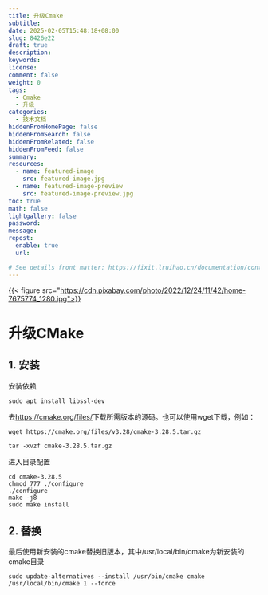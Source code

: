 ```yaml
---
title: 升级Cmake
subtitle:
date: 2025-02-05T15:48:18+08:00
slug: 8426e22
draft: true
description:
keywords:
license:
comment: false
weight: 0
tags:
  - Cmake
  - 升级
categories:
  - 技术文档
hiddenFromHomePage: false
hiddenFromSearch: false
hiddenFromRelated: false
hiddenFromFeed: false
summary:
resources:
  - name: featured-image
    src: featured-image.jpg
  - name: featured-image-preview
    src: featured-image-preview.jpg
toc: true
math: false
lightgallery: false
password:
message:
repost:
  enable: true
  url:

# See details front matter: https://fixit.lruihao.cn/documentation/content-management/introduction/#front-matter
---
```


<!--more-->
<!-- *   [升级CMake](#升级cmake)
    *   [1. 安装](#1-安装)
    *   [2. 替换](#2-替换) -->
{{< figure src="https://cdn.pixabay.com/photo/2022/12/24/11/42/home-7675774_1280.jpg">}}
# 升级CMake

## 1. 安装

安装依赖

    sudo apt install libssl-dev

去<https://cmake.org/files/>下载所需版本的源码。也可以使用wget下载，例如：

    wget https://cmake.org/files/v3.28/cmake-3.28.5.tar.gz

    tar -xvzf cmake-3.28.5.tar.gz

进入目录配置

    cd cmake-3.28.5
    chmod 777 ./configure
    ./configure
    make -j8
    sudo make install

## 2. 替换

最后使用新安装的cmake替换旧版本，其中/usr/local/bin/cmake为新安装的cmake目录

    sudo update-alternatives --install /usr/bin/cmake cmake /usr/local/bin/cmake 1 --force

